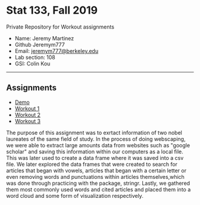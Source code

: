 
# Stat 133, Fall 2019

Private Repository for Workout assignments

- Name: Jeremy Martinez
- Github Jeremym777
- Email: jeremym777@berkeley.edu
- Lab section: 108
- GSI: Colin Kou

-----

## Assignments

- [Demo](demo)
- [Workout 1](workout1)
- [Workout 2](workout2)
- [Workout 3](workout3)

The purpose of this assignment was to exrtact information of two nobel laureates of the same field of study. In the process of doing webscaping, we were able to extract large amounts data from websites such as "google scholar" and saving this information within our computers as a local file. This was later used to create a data frame where it was saved into a csv file. We later explored the data frames that were created to search for articles that began with vowels, articles that began with a certain letter or even removing words and punctuations within articles themselves,which was done through practicing with the package, stringr. Lastly, we gathered them most commonly used words and cited articles and placed them into a word cloud and some form of visualization respectively.

